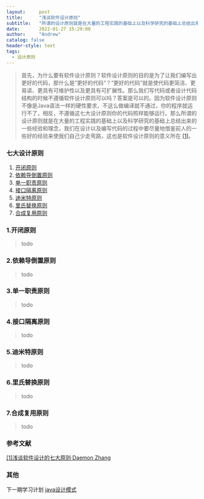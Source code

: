 ```yaml
---
layout:     post
title:      "浅谈软件设计原则"
subtitle:   "所谓的设计原则就是在大量的工程实践的基础上以及科学研究的基础上总结出来的一些经验和理念。"
date:       2022-01-27 15:29:00
author:     "Andrew"
catalog: false
header-style: text
tags:
  - 设计原则 
---
```



> 首先，为什么要有软件设计原则？软件设计原则的目的是为了让我们编写出更好的代码，那什么是“更好的代码”？“更好的代码”就是使代码更简洁、更易读、更具有可维护性以及更具有可扩展性。那么我们写代码或者设计代码结构的时候不遵循软件设计原则可以吗？答案是可以的。因为软件设计原则不像是Java语法一样的硬性要求，不这么做编译就不通过，你的程序就运行不了，相反，不遵循这七大设计原则你的代码照样能够运行。那么所谓的设计原则就是在大量的工程实践的基础上以及科学研究的基础上总结出来的一些经验和理念，我们在设计以及编写代码的过程中要尽量地借鉴前人的一些好的经验来使我们自己少走弯路，这也是软件设计原则的意义所在 [[1]](https://blog.csdn.net/u013655410/article/details/104410375)。

### 七大设计原则
1. [开闭原则](#1开闭原则 "开闭原则")
2. [依赖导倒置原则](#2依赖导倒置原则 "依赖导倒置原则")
3. [单一职责原则](#3单一职责原则 "单一职责原则")
4. [接口隔离原则](#4接口隔离原则 "接口隔离原则")
5. [迪米特原则](#5迪米特原则 "迪米特原则")
6. [里氏替换原则](#6里氏替换原则 "里氏替换原则")
7. [合成复用原则](#7合成复用原则 "合成复用原则")


### 1.开闭原则
> todo

### 2.依赖导倒置原则
> todo

### 3.单一职责原则
> todo

### 4.接口隔离原则
> todo

### 5.迪米特原则
> todo

### 6.里氏替换原则
> todo

### 7.合成复用原则
> todo

 

### 参考文献
[[1]浅谈软件设计的七大原则·Daemon Zhang](https://blog.csdn.net/u013655410/article/details/104410375)

### 其他
下一期学习计划  [java设计模式](https://github.com/iluwatar/java-design-patterns)
